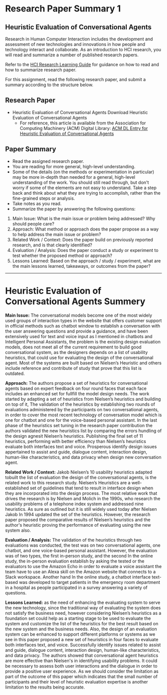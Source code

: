 # Research Paper Summary 1
## Heuristic Evaluation of Conversational Agents
Research in Human Computer Interaction includes the development and assessment of new technologies and innovations in how people and technology interact and collaborate. As an introduction to HCI research, you will read and summarize a number of published research papers.

Refer to the [HCI Research Learning Guide](https://github.com/ahmed82/HCI-Research/blob/main/README.md) for guidance on how to read and how to summarize research paper.

For this assignment, read the following research paper, and submit a summary according to the structure below.

## Research Paper

* Heuristic Evaluation of Conversational Agents Download Heuristic Evaluation of Conversational Agents
    * For reference, this article is available from the Association for Computing Machinery (ACM) Digital Library: [ACM DL Entry for Heuristic Evaluation of Conversational Agents](https://dl.acm.org/doi/abs/10.1145/3411764.3445312?casa_token=pJC93dLZf2UAAAAA:qCtUa5ZQ6SNCqQRhXSKKnvZKIIQgF3r2rfgV1Cld3XMvBj08fmL8elJ2trHSh-RoFEcSdE9AEOwu)

## Paper Summary

* Read the assigned research paper.
* You are reading for more general, high-level understanding.
* Some of the details (on the methods or experimentation in particular) may be more in-depth than needed for a general, high-level understanding of the work.  You should still read through, but don't worry if some of the elements are not easy to understand.  Take a step back and think about what they are trying to accomplish, rather than the fine-grained steps or analysis.
* Take notes as you read.
* Summarize the paper by answering the following questions:
1. Main Issue: What is the main issue or problem being addressed?  Why should people care?
2. Approach: What method or approach does the paper propose as a way to help address the main issue or problem?
3. Related Work / Context: Does the paper build on previously reported research, and is that clearly identified? 
4. Evaluation / Analysis: Does the paper conduct a study or experiment to test whether the proposed method or approach? 
5. Lessons Learned: Based on the approach / study / experiment, what are the main lessons learned, takeaways, or outcomes from the paper?

-----
# Heuristic Evaluation of Conversational Agents Summery
**Main Issue:** The conversational models become one of the most widely used groups of interaction types in the website that offers customer support in official methods such as chatbot window to establish a conversation with the user answering questions and provide a guidance, and have been extensively used for text and voice input as I mentioned in chatbots and Intelligent Personal Assistants, the problem is the existing design evaluation models, does not meet all of the current requirement to build good conversational system, as the designers depends on a list of usability heuristics, that could use for evaluating the design of the conversational agent. Most of the systems are built based on Nielsen’s Heuristic and others include reference and contribute of study that prove that this list is outdated.

**Approach:** The authors propose a set of heuristics for conversational agents based on expert feedback on four round faces that each face includes an enhanced set for fullfill the model design needs. The work started by adapting a set of heuristics from Nielsen’s heuristics and building on top of it, The validation of the heuristics by establishing two rounds of evaluations administered by the participants on two conversational agents, in order to cover the most recent technology of conversation model which is one for chatbot and one for the voice-based personal assistant. In the last phase of the heuristics set tuning in the research paper contribution the authors validated the new heuristics list by comparing the errors hundling of the design agnesit Nielsen’s heuristics. Publishing the final set of 11 heuristics, performing with better efficiency than Nielsen’s heuristics evaluate both interfaces text and voice. Prosperous identify design issues appertained
to assist and guide, dialogue content, interaction design, human-like characteristics, and data privacy when design new conversation agent.


**Related Work / Context:** Jakob Nielsen’s 10 usability heuristics adapted tobuilt the list of evaluation the design of the conversational agents, is the related work to this research study. Nielsen’s Heuristics are a well-established set of guidelines that tend to result in interface design when they are incorporated into the design process. The most relative work that drives the research is by Nielsen and Molich in the 1990s, who research the usability problems of a telephone index system and addressed nine heuristics. As sure as outlined but it is still widely used today after Nielsen Jakob In 1994 updated the set of the heuristics. However, the research paper proposed the comparative results of Nielsen’s heuristics and the author's heuristic proving the performance of evaluating using the new system also. 

**Evaluation / Analysis:** The validation of the heuristics through two evaluations was conducted, the test was on two conversational agents, one chatbot, and one voice-based personal assistant. However, the evaluation was of two types, the first in-person study, and the second In the online study, the in-person evaluation establish by asking the tested or the evaluators to use the Amazon Echo in order to evaluate a voice assistant the team have to use an Alexa skill on the Amazon website that connects to a Slack workspace. 
Another hand In the online study, a chatbot interface text-based was developed to target patients in the emergency room department in a hospital as people participated in a survey answering a variety of questions.

**Lessons Learned:** as the need of enhancing the evaluating system to serve the new technology, since the traditional way of evaluating the system does not satisfy the business need, however considering Nielsen’s heuristics as a foundation set could help as a starting stage to be used to evaluate the system and customize the list of the heuristics for the best result based on the new system and the business needs. Also, the design of an evaluation system can be enhanced to support different platforms or systems as we see in this paper proposed a new set of heuristics in four faces to evaluate both interfaces text, and voice. Successfully identify issues related to assist and guide, dialogue content, interaction design, human-like characteristics, and data privacy. The authors showed that conversational agent heuristics are more effective than Nielsen's in identifying usability problems. It could be necessary to assess both user interactions and the dialogue in order to provide a positive user experience. As we should consider the limitation as part of the outcome of this paper which indicates that the small number of participants and their level of heuristic evaluation expertise is another limitation to the results being accurate.
